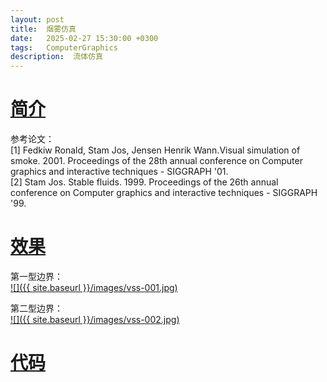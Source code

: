 ```yaml
---
layout: post
title:  烟雾仿真
date:   2025-02-27 15:30:00 +0300
tags:   ComputerGraphics
description:  流体仿真
---
```


# [简介](#简介)

参考论文：     
[1] Fedkiw Ronald, Stam Jos, Jensen Henrik Wann.Visual simulation of smoke. 2001. Proceedings of the 28th annual conference on Computer graphics and interactive techniques - SIGGRAPH '01.     
[2] Stam Jos. Stable fluids. 1999. Proceedings of the 26th annual conference on Computer graphics and interactive techniques - SIGGRAPH '99.      

# [效果](#效果)

第一型边界：    
[![]({{ site.baseurl }}/images/vss-001.jpg)](https://github.com/user-attachments/assets/a88121a7-e9cf-4632-bd23-e1571153d2fa)      


第二型边界：   
[![]({{ site.baseurl }}/images/vss-002.jpg)](https://github.com/user-attachments/assets/52fa10e5-75d0-442f-9ec8-2359d82c72a2)      


# [代码](#代码)






